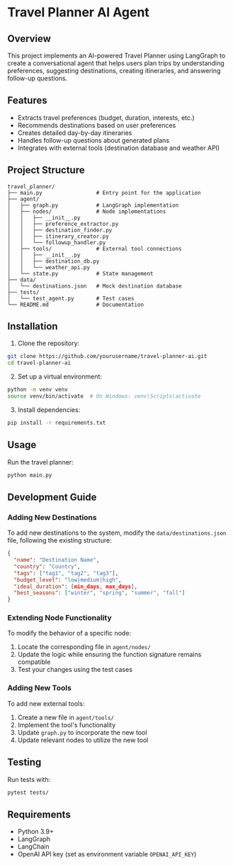 # Travel Planner AI Agent

## Overview
This project implements an AI-powered Travel Planner using LangGraph to create a conversational agent that helps users plan trips by understanding preferences, suggesting destinations, creating itineraries, and answering follow-up questions.

## Features
- Extracts travel preferences (budget, duration, interests, etc.)
- Recommends destinations based on user preferences
- Creates detailed day-by-day itineraries
- Handles follow-up questions about generated plans
- Integrates with external tools (destination database and weather API)

## Project Structure
```
travel_planner/
├── main.py                 # Entry point for the application
├── agent/
│   ├── graph.py            # LangGraph implementation
│   ├── nodes/              # Node implementations
│   │   ├── __init__.py
│   │   ├── preference_extractor.py
│   │   ├── destination_finder.py
│   │   ├── itinerary_creator.py
│   │   └── followup_handler.py
│   ├── tools/              # External tool connections
│   │   ├── __init__.py
│   │   ├── destination_db.py
│   │   └── weather_api.py
│   └── state.py            # State management
├── data/
│   └── destinations.json   # Mock destination database
├── tests/
│   └── test_agent.py       # Test cases
└── README.md               # Documentation
```

## Installation

1. Clone the repository:
```bash
git clone https://github.com/yourusername/travel-planner-ai.git
cd travel-planner-ai
```

2. Set up a virtual environment:
```bash
python -m venv venv
source venv/bin/activate  # On Windows: venv\Scripts\activate
```

3. Install dependencies:
```bash
pip install -r requirements.txt
```

## Usage

Run the travel planner:
```bash
python main.py
```

## Development Guide

### Adding New Destinations
To add new destinations to the system, modify the `data/destinations.json` file, following the existing structure:

```json
{
  "name": "Destination Name",
  "country": "Country",
  "tags": ["tag1", "tag2", "tag3"],
  "budget_level": "low|medium|high",
  "ideal_duration": [min_days, max_days],
  "best_seasons": ["winter", "spring", "summer", "fall"]
}
```

### Extending Node Functionality
To modify the behavior of a specific node:

1. Locate the corresponding file in `agent/nodes/`
2. Update the logic while ensuring the function signature remains compatible
3. Test your changes using the test cases

### Adding New Tools
To add new external tools:

1. Create a new file in `agent/tools/`
2. Implement the tool's functionality
3. Update `graph.py` to incorporate the new tool
4. Update relevant nodes to utilize the new tool

## Testing

Run tests with:
```bash
pytest tests/
```

## Requirements
- Python 3.9+
- LangGraph
- LangChain
- OpenAI API key (set as environment variable `OPENAI_API_KEY`)